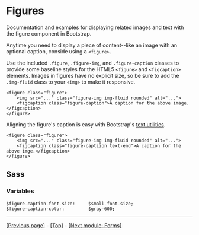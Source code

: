 # Figures

Documentation and examples for displaying related images and text with the figure component in Bootstrap.

Anytime you need to display a piece of content--like an image with an optional caption, conside using a `<figure>`.

Use the included `.figure`, `.figure-img`, and `.figure-caption` classes to provide some baseline styles for the HTML5 `<figure>` and `<figcaption>` elements. Images in figures have no explicit size, so be sure to add the `.img-fluid` class to your `<img>` to make it responsive.
```
<figure class="figure">
    <img src="..." class="figure-img img-fluid rounded" alt="...">
    <figcaption class="figure-caption">A caption for the above image.</figcaption>
</figure>
```
Aligning the figure's caption is easy with Bootstrap's [text utilities](https://github.com/AndrewSRea/My_Learning_Port/tree/main/Bootstrap/Utilities/Text#text-alignment).
```
<figure class="figure">
    <img src="..." class="figure-img img-fluid rounded" alt="...">
    <figcaption class="figure-captiion text-end">A caption for the above imge.</figcaption>
</figure>
```

## Sass

### Variables

```
$figure-caption-font-size:     $small-font-size;
$figure-caption-color:         $gray-600;
```

<hr>

[[Previous page]]() - [[Top]]() - [[Next module: Forms]]()